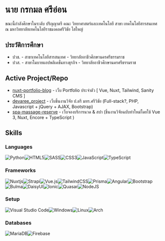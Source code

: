 # นาย กรกมล ศรีอ่อน

ขณะนี้กำลังศึกษาในระดับ ปริญญาตรี คณะ วิทยาศาสตร์และเทคโนโลยี สาขา เทคโนโลยีสารสนเทศ ณ มหาวิทยาลัยเทคโนโลยีราชมงคลศรีวิชัย ไสใหญ่

## ประวัติการศึกษา

- ปวช. - สาขาเทคโนโลยีสารสนเทศ - วิทยาลัยอาชีวศึกษานครศรีธรรมราช
- ปวส. - สาขาโมบายแอปพลิเคชั่นทางธุรกิจ - วิทยาลัยอาชีวศึกษานครศรีธรรมราช

## Active Project/Repo

- [nuxt-portfolio-blog](https://github.com/bKoZii/konkamon-portfolio-nuxt) - เว็บ Portfolio ประจำตัว [ Vue, Nuxt, Tailwind, Sanity CMS ]
- [devaree_project](https://github.com/MrLuciana/devaree_project) - เว็บชิ้นงานวิจัย ป.ตรี มทร.ศรีวิชัย (Full-stack?, PHP, Javascript + jQuery + AJAX, Bootstrap)
- [spa-massage-reserve](https://github.com/bKoZii/spa-massage-reserve) - เว็บจองบริการนวด & สปา (ชิ้นงานวิจัยฉบับทำใหม่โดยใช้ Vue 3, Nuxt, Encore + TypeScript )

## Skills

### Languages

![Python](https://img.shields.io/badge/python-3670A0?style=for-the-badge&logo=python&logoColor=ffdd54)![HTML5](https://img.shields.io/badge/html5-%23E34F26.svg?style=for-the-badge&logo=html5&logoColor=white)![SASS](https://img.shields.io/badge/SASS-hotpink.svg?style=for-the-badge&logo=SASS&logoColor=white)![CSS3](https://img.shields.io/badge/css3-%231572B6.svg?style=for-the-badge&logo=css3&logoColor=white)![JavaScript](https://img.shields.io/badge/javascript-%23323330.svg?style=for-the-badge&logo=javascript&logoColor=%23F7DF1E)![TypeScript](https://img.shields.io/badge/typescript-%23007ACC.svg?style=for-the-badge&logo=typescript&logoColor=white)

### Frameworks

![Nuxtjs](https://img.shields.io/badge/Nuxt-002E3B?style=for-the-badge&logo=nuxtdotjs&logoColor=#00DC82)![Strapi](https://img.shields.io/badge/strapi-%232E7EEA.svg?style=for-the-badge&logo=strapi&logoColor=white)![Vue.js](https://img.shields.io/badge/vuejs-%2335495e.svg?style=for-the-badge&logo=vuedotjs&logoColor=%234FC08D)![TailwindCSS](https://img.shields.io/badge/tailwindcss-%2338B2AC.svg?style=for-the-badge&logo=tailwind-css&logoColor=white)![Prisma](https://img.shields.io/badge/Prisma-3982CE?style=for-the-badge&logo=Prisma&logoColor=white)![Angular](https://img.shields.io/badge/angular-%23DD0031.svg?style=for-the-badge&logo=angular&logoColor=white)![Bootstrap](https://img.shields.io/badge/bootstrap-%238511FA.svg?style=for-the-badge&logo=bootstrap&logoColor=white)![Bulma](https://img.shields.io/badge/bulma-00D0B1?style=for-the-badge&logo=bulma&logoColor=white)![DaisyUI](https://img.shields.io/badge/daisyui-5A0EF8?style=for-the-badge&logo=daisyui&logoColor=white)![Ionic](https://img.shields.io/badge/Ionic-%233880FF.svg?style=for-the-badge&logo=Ionic&logoColor=white)![Quasar](https://img.shields.io/badge/Quasar-16B7FB?style=for-the-badge&logo=quasar&logoColor=black)![NodeJS](https://img.shields.io/badge/node.js-6DA55F?style=for-the-badge&logo=node.js&logoColor=white)

### Setup

![Visual Studio Code](https://img.shields.io/badge/Visual%20Studio%20Code-0078d7.svg?style=for-the-badge&logo=visual-studio-code&logoColor=white)![Windows](https://img.shields.io/badge/Windows-0078D6?style=for-the-badge&logo=windows&logoColor=white)![Linux](https://img.shields.io/badge/Linux-FCC624?style=for-the-badge&logo=linux&logoColor=black)![Arch](https://img.shields.io/badge/Arch%20Linux-1793D1?logo=arch-linux&logoColor=fff&style=for-the-badge)

### Databases

![MariaDB](https://img.shields.io/badge/MariaDB-003545?style=for-the-badge&logo=mariadb&logoColor=white)![Firebase](https://img.shields.io/badge/Firebase-039BE5?style=for-the-badge&logo=Firebase&logoColor=white)
